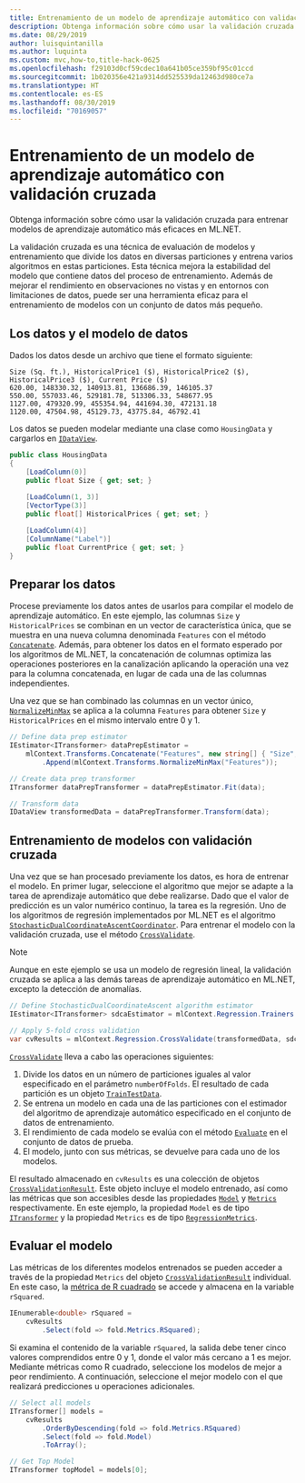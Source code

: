 ```yaml
---
title: Entrenamiento de un modelo de aprendizaje automático con validación cruzada
description: Obtenga información sobre cómo usar la validación cruzada para compilar modelos de aprendizaje automático más eficaces en ML.NET. La validación cruzada es una técnica de evaluación de modelos y entrenamiento que divide los datos en diversas particiones y entrena varios algoritmos en estas particiones.
ms.date: 08/29/2019
author: luisquintanilla
ms.author: luquinta
ms.custom: mvc,how-to,title-hack-0625
ms.openlocfilehash: f29103d0cf59cdec10a641b05ce359bf95c01ccd
ms.sourcegitcommit: 1b020356e421a9314dd525539da12463d980ce7a
ms.translationtype: HT
ms.contentlocale: es-ES
ms.lasthandoff: 08/30/2019
ms.locfileid: "70169057"
---
```

# <a name="train-a-machine-learning-model-using-cross-validation"></a>Entrenamiento de un modelo de aprendizaje automático con validación cruzada

Obtenga información sobre cómo usar la validación cruzada para entrenar modelos de aprendizaje automático más eficaces en ML.NET. 

La validación cruzada es una técnica de evaluación de modelos y entrenamiento que divide los datos en diversas particiones y entrena varios algoritmos en estas particiones. Esta técnica mejora la estabilidad del modelo que contiene datos del proceso de entrenamiento. Además de mejorar el rendimiento en observaciones no vistas y en entornos con limitaciones de datos, puede ser una herramienta eficaz para el entrenamiento de modelos con un conjunto de datos más pequeño.

## <a name="the-data-and-data-model"></a>Los datos y el modelo de datos

Dados los datos desde un archivo que tiene el formato siguiente:

```text
Size (Sq. ft.), HistoricalPrice1 ($), HistoricalPrice2 ($), HistoricalPrice3 ($), Current Price ($)
620.00, 148330.32, 140913.81, 136686.39, 146105.37
550.00, 557033.46, 529181.78, 513306.33, 548677.95
1127.00, 479320.99, 455354.94, 441694.30, 472131.18
1120.00, 47504.98, 45129.73, 43775.84, 46792.41
```

Los datos se pueden modelar mediante una clase como `HousingData` y cargarlos en [`IDataView`](xref:Microsoft.ML.IDataView).

```csharp
public class HousingData
{
    [LoadColumn(0)]
    public float Size { get; set; }
 
    [LoadColumn(1, 3)]
    [VectorType(3)]
    public float[] HistoricalPrices { get; set; }

    [LoadColumn(4)]
    [ColumnName("Label")]
    public float CurrentPrice { get; set; }
}
```

## <a name="prepare-the-data"></a>Preparar los datos

Procese previamente los datos antes de usarlos para compilar el modelo de aprendizaje automático. En este ejemplo, las columnas `Size` y `HistoricalPrices` se combinan en un vector de característica única, que se muestra en una nueva columna denominada `Features` con el método [`Concatenate`](xref:Microsoft.ML.TransformExtensionsCatalog.Concatenate*). Además, para obtener los datos en el formato esperado por los algoritmos de ML.NET, la concatenación de columnas optimiza las operaciones posteriores en la canalización aplicando la operación una vez para la columna concatenada, en lugar de cada una de las columnas independientes. 

Una vez que se han combinado las columnas en un vector único, [`NormalizeMinMax`](xref:Microsoft.ML.NormalizationCatalog.NormalizeMinMax*) se aplica a la columna `Features` para obtener `Size` y `HistoricalPrices` en el mismo intervalo entre 0 y 1. 

```csharp
// Define data prep estimator
IEstimator<ITransformer> dataPrepEstimator = 
    mlContext.Transforms.Concatenate("Features", new string[] { "Size", "HistoricalPrices" })
        .Append(mlContext.Transforms.NormalizeMinMax("Features"));

// Create data prep transformer
ITransformer dataPrepTransformer = dataPrepEstimator.Fit(data);

// Transform data
IDataView transformedData = dataPrepTransformer.Transform(data);
```

## <a name="train-model-with-cross-validation"></a>Entrenamiento de modelos con validación cruzada

Una vez que se han procesado previamente los datos, es hora de entrenar el modelo. En primer lugar, seleccione el algoritmo que mejor se adapte a la tarea de aprendizaje automático que debe realizarse. Dado que el valor de predicción es un valor numérico continuo, la tarea es la regresión. Uno de los algoritmos de regresión implementados por ML.NET es el algoritmo [`StochasticDualCoordinateAscentCoordinator`](xref:Microsoft.ML.Trainers.SdcaRegressionTrainer). Para entrenar el modelo con la validación cruzada, use el método [`CrossValidate`](xref:Microsoft.ML.RegressionCatalog.CrossValidate*). 

> [!NOTE]
> Aunque en este ejemplo se usa un modelo de regresión lineal, la validación cruzada se aplica a las demás tareas de aprendizaje automático en ML.NET, excepto la detección de anomalías.

```csharp
// Define StochasticDualCoordinateAscent algorithm estimator
IEstimator<ITransformer> sdcaEstimator = mlContext.Regression.Trainers.Sdca();

// Apply 5-fold cross validation
var cvResults = mlContext.Regression.CrossValidate(transformedData, sdcaEstimator, numberOfFolds: 5);
```

[`CrossValidate`](xref:Microsoft.ML.RegressionCatalog.CrossValidate*) lleva a cabo las operaciones siguientes:

1. Divide los datos en un número de particiones iguales al valor especificado en el parámetro `numberOfFolds`. El resultado de cada partición es un objeto [`TrainTestData`](xref:Microsoft.ML.DataOperationsCatalog.TrainTestData).
1. Se entrena un modelo en cada una de las particiones con el estimador del algoritmo de aprendizaje automático especificado en el conjunto de datos de entrenamiento.
1. El rendimiento de cada modelo se evalúa con el método [`Evaluate`](xref:Microsoft.ML.RegressionCatalog.Evaluate*) en el conjunto de datos de prueba. 
1. El modelo, junto con sus métricas, se devuelve para cada uno de los modelos.

El resultado almacenado en `cvResults` es una colección de objetos [`CrossValidationResult`](xref:Microsoft.ML.TrainCatalogBase.CrossValidationResult%601). Este objeto incluye el modelo entrenado, así como las métricas que son accesibles desde las propiedades [`Model`](xref:Microsoft.ML.TrainCatalogBase.CrossValidationResult%601.Model) y [`Metrics`](xref:Microsoft.ML.TrainCatalogBase.CrossValidationResult%601.Metrics) respectivamente. En este ejemplo, la propiedad `Model` es de tipo [`ITransformer`](xref:Microsoft.ML.ITransformer) y la propiedad `Metrics` es de tipo [`RegressionMetrics`](xref:Microsoft.ML.Data.RegressionMetrics). 

## <a name="evaluate-the-model"></a>Evaluar el modelo

Las métricas de los diferentes modelos entrenados se pueden acceder a través de la propiedad `Metrics` del objeto [`CrossValidationResult`](xref:Microsoft.ML.TrainCatalogBase.CrossValidationResult%601) individual. En este caso, la [métrica de R cuadrado](https://en.wikipedia.org/wiki/Coefficient_of_determination) se accede y almacena en la variable `rSquared`. 

```csharp
IEnumerable<double> rSquared = 
    cvResults
        .Select(fold => fold.Metrics.RSquared);
```

Si examina el contenido de la variable `rSquared`, la salida debe tener cinco valores comprendidos entre 0 y 1, donde el valor más cercano a 1 es mejor. Mediante métricas como R cuadrado, seleccione los modelos de mejor a peor rendimiento. A continuación, seleccione el mejor modelo con el que realizará predicciones u operaciones adicionales.

```csharp
// Select all models
ITransformer[] models =
    cvResults
        .OrderByDescending(fold => fold.Metrics.RSquared)
        .Select(fold => fold.Model)
        .ToArray();

// Get Top Model
ITransformer topModel = models[0];
```

